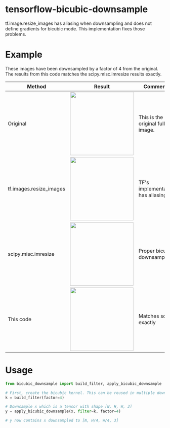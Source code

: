 # tensorflow-bicubic-downsample
tf.image.resize_images has aliasing when downsampling and does not define gradients for bicubic mode. This implementation fixes those problems.

# Example
These images have been downsampled by a factor of 4 from the original. The results from this code matches the scipy.misc.imresize results exactly.

Method | Result | Comments
--- | --- | ---
Original | <img src="https://user-images.githubusercontent.com/12981474/40157591-b5260abe-5954-11e8-8218-25ee937425ec.png" width="200"> | This is the original full res image.
tf.images.resize_images | <img src="https://user-images.githubusercontent.com/12981474/40157450-f247ee22-5953-11e8-9166-9bf979fb4363.png" width="200"> | TF's implementation has aliasing
scipy.misc.imresize | <img src="https://user-images.githubusercontent.com/12981474/40157452-f57d816a-5953-11e8-8e5a-85a591932e3d.png" width="200"> | Proper bicubic downsampling
This code | <img src="https://user-images.githubusercontent.com/12981474/40157448-eff91f06-5953-11e8-9a37-f6b5693fa03f.png" width="200"> | Matches scipy exactly

# Usage
```python
from bicubic_downsample import build_filter, apply_bicubic_downsample

# First, create the bicubic kernel. This can be reused in multiple downsample operations
k = build_filter(factor=4)

# Downsample x which is a tensor with shape [N, H, W, 3]
y = apply_bicubic_downsample(x, filter=k, factor=4)

# y now contains x downsampled to [N, H/4, W/4, 3]
```
